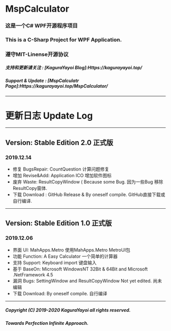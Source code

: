 # MspCalculator
### 这是一个C# WPF开源程序项目
### This is a C-Sharp Project for WPF Application.
### 遵守MIT-Linense开源协议
##### 支持和更新请关注 : [KaguraYayoi Blog]:Https://kagurayayoi.top/
##### Support & Update : [MspCalculatr Page]:Https://kagurayayoi.top/MspCalculator/
---
# 更新日志 Update Log
---
## Version: Stable Edition 2.0 正式版 
### 2019.12.14
+ 修复 BugsRepair: CountQuestion 计算问题修复
+ 增加 Revise&Add: Application ICO  增加软件图标
+ 废弃 Waste: ResultCopyWindow ( Because some Bug.  因为一些Bug 移除ResultCopy窗体.
+ 下载 Download : GitHub Release & By oneself compile. GitHub直接下载或自行编译.
---
## Version: Stable Edition 1.0 正式版
### 2019.12.06
+ 界面 UI: MahApps.Metro  使用MahApps.Metro MetroUI包
+ 功能 Function: A Easy Calculator 一个简单的计算器
+ 支持 Support: Keyboard import  键盘输入
+ 基于 BaseOn: Microsoft WindowsNT 32Bit & 64Bit and Microsoft .NetFramework 4.5
+ 漏洞 Bugs: SettingWindow and ResultCopyWindow Not yet edited. 尚未编辑
+ 下载 Download: By oneself compile. 自行编译
---
##### Copyright (C) 2019-2020 KaguraYayoi all rights reserved.
##### Towards Perfection Infinite Approach.
